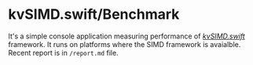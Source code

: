 # kvSIMD.swift/Benchmark

It's a simple console application measuring performance of [*kvSIMD.swift*](https://github.com/keyvariable/kvSIMD.swift) framework.
It runs on platforms where the SIMD framework is avaialble.
Recent report is in `/report.md` file.
